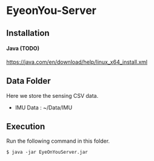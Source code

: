 # EyeonYou-Server

## Installation

#### Java (TODO)
https://java.com/en/download/help/linux_x64_install.xml

## Data Folder
Here we store the sensing CSV data.

* IMU Data : ~/Data/IMU

## Execution

Run the following command in this folder.
```
$ java -jar EyeOnYouServer.jar
```
